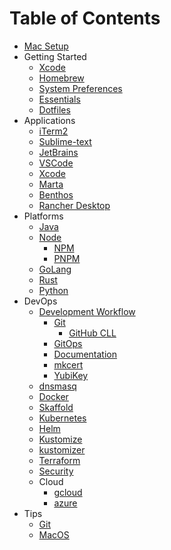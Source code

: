 # Table of Contents

- [Mac Setup](../README.md)
- Getting Started
  - [Xcode](essentials/xcode.md)
  - [Homebrew](essentials/brew.md)
  - [System Preferences](essentials/system-preferences.md)
  - [Essentials](essentials/essentials.md)
  - [Dotfiles](essentials/dotfiles.md)
- Applications
  - [iTerm2](apps/iterm2.md)
  - [Sublime-text](apps/sublime-text.md)
  - [JetBrains](apps/jetbrains.md)
  - [VSCode](apps/vscode.md)
  - [Xcode](apps/xcode.md)
  - [Marta](apps/marta.md)
  - [Benthos](apps/benthos.md)
  - [Rancher Desktop](apps/rancher-desktop.md)
- Platforms
  - [Java](platforms/java/java.md)
  - [Node](platforms/node/node.md)
    - [NPM](platforms/node/npm.md)
    - [PNPM](platforms/node/pnpm.md)
  - [GoLang](platforms/go/golang.md)
  - [Rust](platforms/rust.md)
  - [Python](platforms/python.md)
- DevOps
  - [Development Workflow](devops/devflow/development-workflow.md)
    - [Git](devops/devflow/git.md)
      - [GitHub CLL](devops/devflow/gh.md)
    - [GitOps](devops/devflow/gitops.md)
    - [Documentation](devops/devflow/documentation.md)
    - [mkcert](devops/devflow/mkcert.md)
    - [YubiKey](devops/devflow/yubikey.md)
  - [dnsmasq](devops/dnsmasq.md)
  - [Docker](devops/docker.md)
  - [Skaffold](devops/skaffold.md)
  - [Kubernetes](devops/kubernetes.md)
  - [Helm](devops/helm.md)
  - [Kustomize](devops/kustomize.md)
  - [kustomizer](devops/kustomizer.md)
  - [Terraform](devops/terraform.md)
  - [Security](devops/security.md)
  - Cloud
    - [gcloud](devops/cloud/gcloud.md)
    - [azure](devops/cloud/azure.md)
- Tips
  - [Git](tips/git.md)
  - [MacOS](tips/macos.md)

